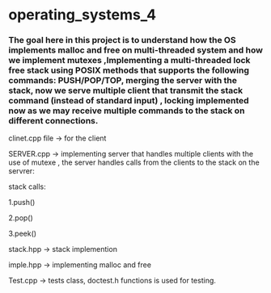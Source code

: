# operating_systems_4

### The goal here in this project is to understand how the OS implements malloc and free on multi-threaded system and how we implement mutexes ,Implementing a multi-threaded lock free stack using POSIX methods that supports the following commands: PUSH/POP/TOP,  merging the server with the stack, now we serve multiple client that transmit the stack command (instead of standard input) ,  locking  implemented now as we may receive multiple commands to the stack on different connections.

clinet.cpp file ->  for the client

SERVER.cpp ->  implementing server that handles multiple clients with the use of mutexe , the server handles calls from the clients
to the stack on the servrer:

stack calls:

1.push() 

2.pop()

3.peek()

stack.hpp -> stack implemention

imple.hpp -> implementing malloc and free

Test.cpp -> tests class, doctest.h functions is used for testing.
